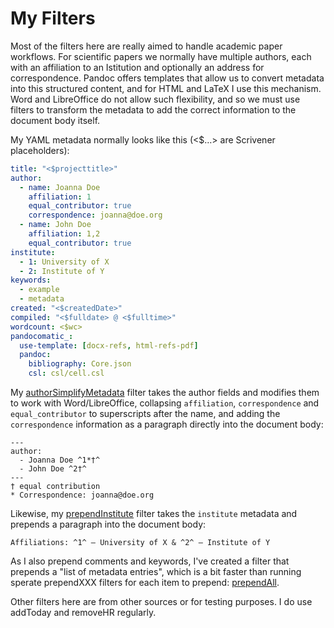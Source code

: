# My Filters #
Most of the filters here are really aimed to handle academic paper workflows. For scientific papers we normally have multiple authors, each with an affiliation to an Istitution and optionally an address for correspondence. Pandoc offers templates that allow us to convert metadata into this structured content, and for HTML and LaTeX I use this mechanism. Word and LibreOffice do not allow such flexibility, and so we must use filters to transform the metadata to add the correct information to the document body itself.

My YAML metadata normally looks like this (<$…> are Scrivener placeholders):

```yaml
title: "<$projecttitle>"
author:
  - name: Joanna Doe
    affiliation: 1
    equal_contributor: true
    correspondence: joanna@doe.org
  - name: John Doe
    affiliation: 1,2
    equal_contributor: true
institute:
  - 1: University of X
  - 2: Institute of Y
keywords:
  - example
  - metadata
created: "<$createdDate>"
compiled: "<$fulldate> @ <$fulltime>"
wordcount: <$wc>
pandocomatic_:
  use-template: [docx-refs, html-refs-pdf]
  pandoc:
    bibliography: Core.json 
    csl: csl/cell.csl
```

My [authorSimplifyMetadata](https://github.com/iandol/dotpandoc/blob/master/filters/authorSimplifyMetadata) filter takes the author fields and modifies them to work with Word/LibreOffice, collapsing `affiliation`, `correspondence` and `equal_contributor` to superscripts after the name, and adding the `correspondence` information as a paragraph directly into the document body:

```
---
author:
  - Joanna Doe ^1*†^
  - John Doe ^2†^
---
† equal contribution
* Correspondence: joanna@doe.org
```


Likewise, my [prependInstitute](https://github.com/iandol/dotpandoc/blob/master/filters/prependInstitute) filter takes the `institute` metadata and prepends a paragraph into the document body:

```
Affiliations: ^1^ — University of X & ^2^ — Institute of Y
```

As I also prepend comments and keywords, I've created a filter that prepends a "list of metadata entries", which is a bit faster than running sperate prependXXX filters for each item to prepend: [prependAll](https://github.com/iandol/dotpandoc/blob/master/filters/prependAll).

Other filters here are from other sources or for testing purposes. I do use addToday and removeHR regularly.


